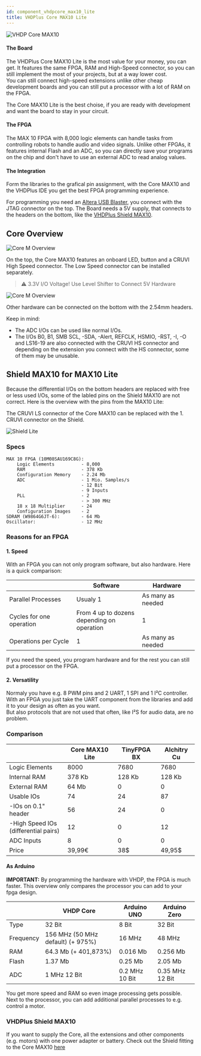 ```yaml
---
id: component_vhdpcore_max10_lite
title: VHDPlus Core MAX10 Lite
---
```


![VHDP Core MAX10](/img/vhdpcorel/Core_MAX10_Lite.png)

#### The Board
The VHDPlus Core MAX10 Lite is the most value for your money, you can get. It features the same FPGA, RAM and High-Speed connector, so you can still implement the most of your projects, but at a way lower cost.<br/>
You can still connect high-speed extensions unlike other cheap development boards and you can still put a processor with a lot of RAM on the FPGA.

The Core MAX10 Lite is the best choise, if you are ready with development and want the board to stay in your circuit.

#### The FPGA
The MAX 10 FPGA with 8,000 logic elements can handle tasks from controlling robots to handle audio and video signals. Unlike other FPGAs, it features internal Flash and an ADC, so you can directly save your programs on the chip and don't have to use an external ADC to read analog values.

#### The Integration
Form the libraries to the grafical pin assignment, with the Core MAX10 and the VHDPlus IDE you get the best FPGA programming experience. 

For programming you need an [Altera USB Blaster](https://amzn.to/2YsDeGZ), you connect with the JTAG connector on the top.
The Board needs a 5V supply, that connects to the headers on the bottom, like the [VHDPlus Shield MAX10](/docs/components_shield).

## Core Overview
![Core M Overview](/img/vhdpcorel/Top_labled_ic.png)

On the top, the Core MAX10 features an onboard LED, button and a CRUVI High Speed connector. The Low Speed connector can be installed separately.<br/>

> :warning: 3.3V I/O Voltage! Use Level Shifter to Connect 5V Hardware

![Core M Overview](/img/vhdpcorel/Bottom_labled.png)

Other hardware can be connected on the bottom with the 2.54mm headers.

Keep in mind: 
- The ADC I/Os can be used like normal I/Os.
- The I/Os B0, B1, SMB SCL, -SDA, -Alert, REFCLK, HSMIO, -RST, -I, -O and LS16-19 are also connected with the CRUVI HS connector and depending on the extension you connect with the HS connector, some of them may be unusable.

## Shield MAX10 for MAX10 Lite

Because the differential I/Os on the bottom headers are replaced with free or less used I/Os, some of the labled pins on the Shield MAX10 are not correct. Here is the overview with the pins from the MAX10 Lite:

The CRUVI LS connector of the Core MAX10 can be replaced with the 1. CRUVI connector on the Shield. 

![Shield Lite](/img/vhdpcorel/Shield.png)

### Specs

    MAX 10 FPGA (10M08SAU169C8G):
        Logic Elements          - 8,000
        RAM                     - 378 Kb
        Configuration Memory    - 2.24 Mb
        ADC                     - 1 Mio. Samples/s
                                - 12 Bit
                                - 9 Inputs
        PLL                     - 2
                                - > 300 MHz
        18 x 18 Multiplier      - 24
        Configuration Images    - 2
    SDRAM (W9864G6JT-6):        - 64 Mb
    Oscillator:                 - 12 MHz

### Reasons for an FPGA

#### 1. Speed
With an FPGA you can not only program software, but also hardware. Here is a quick comparison:

|                        |Software                                      |Hardware         |
|------------------------|----------------------------------------------|-----------------|
|Parallel Processes      |Usualy 1                                      |As many as needed|
|Cycles for one operation|From 4 up to dozens<br/>depending on operation|1                |
|Operations per Cycle    |1                                             |As many as needed|

If you need the speed, you program hardware and for the rest you can still put a processor on the FPGA.

#### 2. Versatility
Normaly you have e.g. 8 PWM pins and 2 UART, 1 SPI and 1 I²C controller. With an FPGA you just take the UART component from the libraries and add it to your design as often as you want. <br/>
But also protocols that are not used that often, like I²S for audio data, are no problem.

### Comparison

|                                            | Core MAX10 Lite | TinyFPGA BX | Alchitry Cu |
|--------------------------------------------|-----------------|-------------|-------------|
| Logic Elements                             | 8000            | 7680        | 7680        |
| Internal RAM                               | 378 Kb          | 128 Kb      | 128 Kb      |
| External RAM                               | 64 Mb           | 0           | 0           |
| Usable IOs                                 | 74              | 24          | 87          |
| -IOs on 0.1" header                        | 56              | 24          | 0           |
| -High Speed IOs <br/> (differential pairs) | 12              | 0           | 12          |
| ADC Inputs                                 | 8               | 0           | 0           |
| Price                                      | 39,99€          | 38$         | 49,95$      |

#### As Arduino
**IMPORTANT:** By programming the hardware with VHDP, the FPGA is much faster. This overview only compares the processor you can add to your fpga design.

|           | VHDP Core                         | Arduino UNO    | Arduino Zero    |
|-----------|-----------------------------------|----------------|-----------------|
| Type      | 32 Bit                            | 8 Bit          | 32 Bit          |
| Frequency | 156 MHz (50 MHz default) (+ 975%) | 16 MHz         | 48 MHz          |
| RAM       | 64.3 Mb (+ 401,873%)              | 0.016 Mb       | 0.256 Mb        |
| Flash     | 1.37 Mb                           | 0.25 Mb        | 2.05 Mb         |
| ADC       | 1 MHz 12 Bit                      | 0.2 MHz 10 Bit | 0.35 MHz 12 Bit |

You get more speed and RAM so even image processing gets possible. Next to the processor, you can add additional parallel processes to e.g. control a motor.

### VHDPlus Shield MAX10
If you want to supply the Core, all the extensions and other components (e.g. motors) with one power adapter or battery. Check out the Shield fitting to the Core MAX10 [here](/docs/components_shield)
